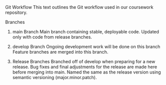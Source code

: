 Git Workflow
This text  outlines the Git workflow used in our coursework repository.

Branches

1. main Branch
Main branch containing stable, deployable code.
Updated only with code from release branches.

3. develop Branch
Ongoing development work will be done on this branch
Feature branches are merged into this branch.

5. Release Branches
Branched off of develop when preparing for a new release.
Bug fixes and final adjustments for the release are made here before merging into main.
Named the same as the release version using semantic versioning (major.minor.patch).
